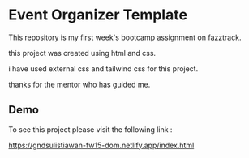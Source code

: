 # Event Organizer Template

This repository is my first week's bootcamp assignment on fazztrack.

this project was created using html and css.

i have used external css and tailwind css for this project.

thanks for the mentor who has guided me.

## Demo

To see this project please visit the following link :

https://gndsulistiawan-fw15-dom.netlify.app/index.html
